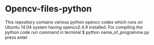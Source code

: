 # Opencv-files-python
This repository contains various python opencv codes which runs on Ubuntu 14.04 system having opencv2.4.9 installed.
For compiling the python code run command in terminal
$ python name_of_programme.py
press enter
